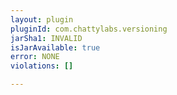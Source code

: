 ```yaml
---
layout: plugin
pluginId: com.chattylabs.versioning
jarSha1: INVALID
isJarAvailable: true
error: NONE
violations: []

---
```

